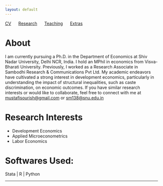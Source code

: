 ```yaml
---
layout: default
---
```


[CV](/assets/CV_Feb2024.pdf) <span style="margin-right: 20px;"></span> [Research](/research_projects.md/) <span style="margin-right: 20px;"></span> [Teaching](/teaching.md/)<span style="margin-right: 20px;"></span> [Extras](/githubrepositories.md/)


# About

I am currently pursuing a Ph.D. in the Department of Economics at Shiv Nadar University, Delhi NCR, India. I hold an MPhil in economics from Visva-Bharati University. Previously, I worked as a Research Associate in Sambodhi Research & Communications Pvt Ltd. 
My academic endeavors have cultivated a strong interest in development economics, particularly in understanding the impact of structural inequalities, such as caste discrimination, on economic outcomes.
If you have similar research interests or would like to collaborate, feel free to connect with me at mustafisourish@gmail.com or  sm138@snu.edu.in

# Research Interests

- Development Economics
- Applied Microeconometrics
- Labor Economics

# Softwares Used:
Stata | R | Python   

---
